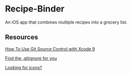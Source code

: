 # Recipe-Binder
An iOS app that combines multiple recipes into a grocery list.


## Resources
[How To Use Git Source Control with Xcode 9](https://www.raywenderlich.com/153084/use-git-source-control-xcode-9)

[Find the .gitignore for you](https://www.gitignore.io/)

[Looking for icons?](https://material.io/icons/)
